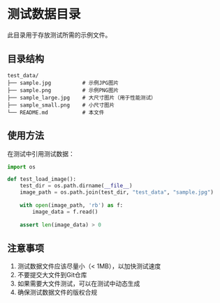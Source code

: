 # 测试数据目录

此目录用于存放测试所需的示例文件。

## 目录结构

```
test_data/
├── sample.jpg          # 示例JPG图片
├── sample.png          # 示例PNG图片
├── sample_large.jpg    # 大尺寸图片（用于性能测试）
├── sample_small.png    # 小尺寸图片
└── README.md           # 本文件
```

## 使用方法

在测试中引用测试数据：

```python
import os

def test_load_image():
    test_dir = os.path.dirname(__file__)
    image_path = os.path.join(test_dir, "test_data", "sample.jpg")
    
    with open(image_path, 'rb') as f:
        image_data = f.read()
    
    assert len(image_data) > 0
```

## 注意事项

1. 测试数据文件应该尽量小（< 1MB），以加快测试速度
2. 不要提交大文件到Git仓库
3. 如果需要大文件测试，可以在测试中动态生成
4. 确保测试数据文件的版权合规
